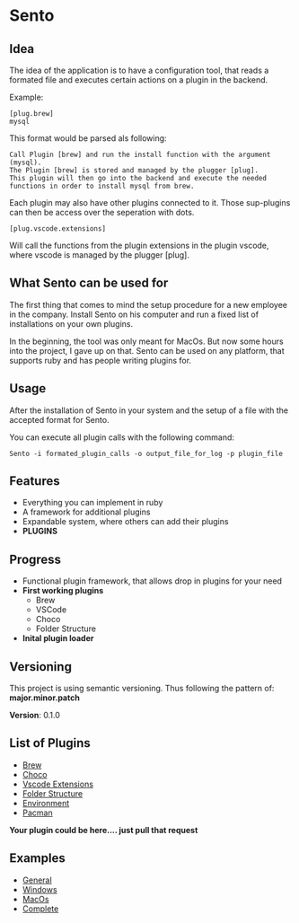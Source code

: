 # Sento

## Idea
The idea of the application is to have a configuration tool, that reads a formated file and executes certain actions on a plugin in the backend.

Example:

    [plug.brew]
    mysql

This format would be parsed als following:

    Call Plugin [brew] and run the install function with the argument (mysql).
    The Plugin [brew] is stored and managed by the plugger [plug].
    This plugin will then go into the backend and execute the needed functions in order to install mysql from brew.

Each plugin may also have other plugins connected to it. Those sup-plugins can then be access over the seperation with dots.

    [plug.vscode.extensions]

Will call the functions from the plugin extensions in the plugin vscode, where vscode is managed by the plugger [plug].

## What Sento can be used for

The first thing that comes to mind the setup procedure for a new employee in the company.
Install Sento on his computer and run a fixed list of installations on your own plugins.

In the beginning, the tool was only meant for MacOs. But now some hours into the project, I gave up on that.
Sento can be used on any platform, that supports ruby and has people writing plugins for.


## Usage

After the installation of Sento in your system and the setup of a file with the accepted format for Sento.

You can execute all plugin calls with the following command:

	Sento -i formated_plugin_calls -o output_file_for_log -p plugin_file

## Features

* Everything you can implement in ruby
* A framework for additional plugins
* Expandable system, where others can add their plugins
* **PLUGINS**

## Progress

* Functional plugin framework, that allows drop in plugins for your need
* **First working plugins**
  * Brew
  * VSCode
  * Choco
  * Folder Structure
* **Inital plugin loader**

## Versioning
This project is using semantic versioning.
Thus following the pattern of: **major.minor.patch**

**Version**: 0.1.0


## List of Plugins
* [Brew](Plugins/Brew.md)
* [Choco](Plugins/Choco.md)
* [Vscode Extensions](Plugins/VSCode_Extensions.md)
* [Folder Structure](Plugins/Folder_Structure.md)
* [Environment](Plugin/Environment.md)
* [Pacman](Plugins/Pacman.md)

**Your plugin could be here.... just pull that request**

## Examples

* [General](./Examples/Examples.md)
* [Windows]()
* [MacOs]()
* [Complete]()
